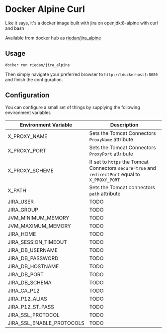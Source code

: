 # Docker Alpine Curl

Like it says, it's a docker image built with jira on openjdk:8-alpine with curl and bash

Available from docker hub as [riedan/jira_alpine](https://hub.docker.com/r/riedan/jira_alpine)

## Usage

    docker run riedan/jira_alpine
    
 Then simply navigate your preferred browser to `http://[dockerhost]:8080` and finish the configuration.
    
## Configuration

You can configure a small set of things by supplying the following environment variables

| Environment Variable   | Description |
| ---------------------- | ----------- |
| X_PROXY_NAME           | Sets the Tomcat Connectors `ProxyName` attribute |
| X_PROXY_PORT           | Sets the Tomcat Connectors `ProxyPort` attribute |
| X_PROXY_SCHEME         | If set to `https` the Tomcat Connectors `secure=true` and `redirectPort` equal to `X_PROXY_PORT`   |
| X_PATH                 | Sets the Tomcat connectors `path` attribute |
| JIRA_USER              | TODO |
| JIRA_GROUP             | TODO |
| JVM_MINIMUM_MEMORY     | TODO |
| JVM_MAXIMUM_MEMORY     | TODO |
| JIRA_HOME              | TODO |
| JIRA_SESSION_TIMEOUT   | TODO |
| JIRA_DB_USERNAME       | TODO |
| JIRA_DB_PASSWORD       | TODO |
| JIRA_DB_HOSTNAME       | TODO |
| JIRA_DB_PORT           | TODO |
| JIRA_DB_SCHEMA         | TODO |
| JIRA_CA_P12            | TODO |
| JIRA_P12_ALIAS         | TODO |
| JIRA_P12_ST_PASS       | TODO |
| JIRA_SSL_PROTOCOL      | TODO |
| JIRA_SSL_ENABLE_PROTOCOLS | TODO |
